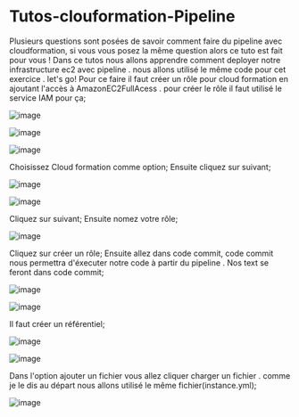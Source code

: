 # Tutos-clouformation-Pipeline
Plusieurs questions sont posées de savoir comment faire du pipeline avec cloudformation, si vous vous posez la même question alors ce tuto est fait pour vous ! Dans ce tutos nous allons apprendre comment deployer notre infrastructure ec2 avec pipeline . nous allons utilisé le même code pour cet exercice . let's go! 
Pour ce faire il faut créer un rôle pour cloud formation en ajoutant l'accès à AmazonEC2FullAcess . pour créer le rôle il faut utilisé le service IAM pour ça;

![image](https://github.com/AWS-Re-Start-RDC-KINSHASA-1/Tutos-clouformation-Pipeline/assets/114914329/895cf57d-d14f-4c0a-be16-1eab42f4041d)




![image](https://github.com/AWS-Re-Start-RDC-KINSHASA-1/Tutos-clouformation-Pipeline/assets/114914329/b9f3bef7-7f85-4fa8-a39a-b2a6b7827787)





![image](https://github.com/AWS-Re-Start-RDC-KINSHASA-1/Tutos-clouformation-Pipeline/assets/114914329/82c9aaa3-48f2-4a9c-9081-3bfe09275f2a)



Choisissez Cloud formation comme option;
Ensuite cliquez sur suivant;



![image](https://github.com/AWS-Re-Start-RDC-KINSHASA-1/Tutos-clouformation-Pipeline/assets/114914329/fbc7533c-e89d-43f5-87b3-3bcc11f000bd)





![image](https://github.com/AWS-Re-Start-RDC-KINSHASA-1/Tutos-clouformation-Pipeline/assets/114914329/7a806e7f-15ec-4fe5-9802-60ce8a280df8)




Cliquez sur suivant;
Ensuite nomez votre rôle;




![image](https://github.com/AWS-Re-Start-RDC-KINSHASA-1/Tutos-clouformation-Pipeline/assets/114914329/c1bd9772-2522-4a8f-ad56-a9ff4d1175c3)





Cliquez sur créer un rôle;
Ensuite allez dans code commit, code commit nous permettra d'éxecuter notre code à partir du pipeline . Nos text se feront dans code commit;





![image](https://github.com/AWS-Re-Start-RDC-KINSHASA-1/Tutos-clouformation-Pipeline/assets/114914329/7a0db6a8-f797-49bd-8222-21dce608446c)






![image](https://github.com/AWS-Re-Start-RDC-KINSHASA-1/Tutos-clouformation-Pipeline/assets/114914329/3849de3a-66d7-4958-907f-5b2133f3658a)




Il faut créer un référentiel;




![image](https://github.com/AWS-Re-Start-RDC-KINSHASA-1/Tutos-clouformation-Pipeline/assets/114914329/2d3b9522-3cbb-42c1-9dbd-b478c508de3c)






![image](https://github.com/AWS-Re-Start-RDC-KINSHASA-1/Tutos-clouformation-Pipeline/assets/114914329/6cd810ae-4a8a-4e61-be2b-3569901a4333)





Dans l'option ajouter un fichier vous allez cliquer charger un fichier . comme je le dis au départ nous allons utilisé le même fichier(instance.yml);






![image](https://github.com/AWS-Re-Start-RDC-KINSHASA-1/Tutos-clouformation-Pipeline/assets/114914329/bdee6537-c747-4e2e-bca9-75b3f4e97a5b)










